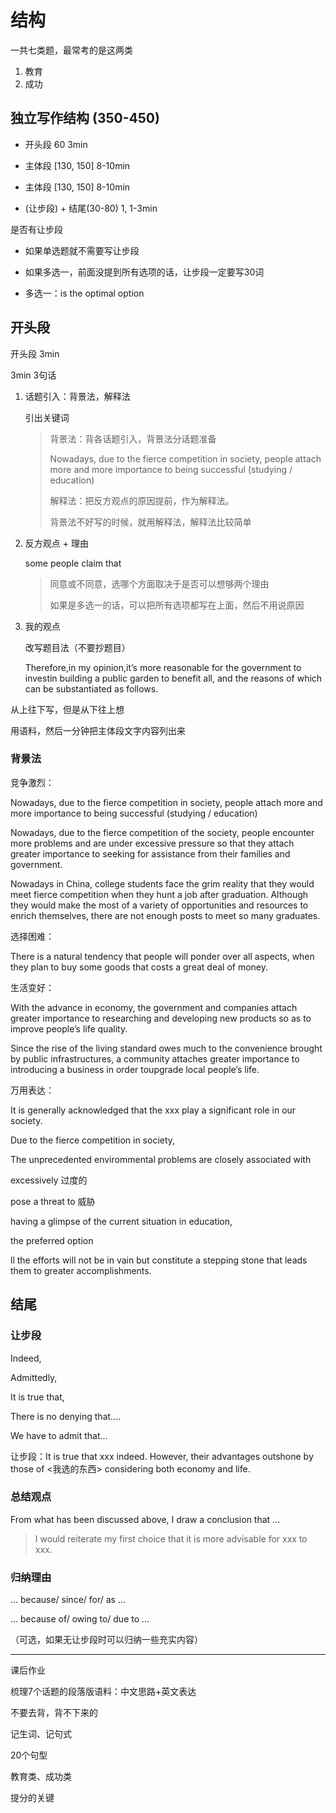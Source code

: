 # 结构

一共七类题，最常考的是这两类

1. 教育
2. 成功

## 独立写作结构 (350-450)

- 开头段 60 3min

- 主体段 [130, 150] 8-10min

- 主体段 [130, 150] 8-10min

- (让步段) + 结尾(30-80) 1, 1-3min



是否有让步段

- 如果单选题就不需要写让步段

- 如果多选一，前面没提到所有选项的话，让步段一定要写30词

- 多选一：is the optimal option




## 开头段

开头段 3min

3min 3句话

1. 话题引入：背景法，解释法

   引出关键词

   > 背景法：背各话题引入，背景法分话题准备
   >
   > Nowadays, due to the fierce competition in society, people attach more and more importance to being successful (studying / education)
   >
   > 解释法：把反方观点的原因提前，作为解释法。
   >
   > 背景法不好写的时候，就用解释法，解释法比较简单

2. 反方观点 + 理由

   some people claim that

   > 同意或不同意，选哪个方面取决于是否可以想够两个理由
   >
   > 如果是多选一的话，可以把所有选项都写在上面，然后不用说原因

3. 我的观点

   改写题目法（不要抄题目）
   
   Therefore,in my opinion,it’s more reasonable for the government to investin building a public garden to benefit all, and the reasons of which can be substantiated as follows.

从上往下写，但是从下往上想

用语料，然后一分钟把主体段文字内容列出来



### 背景法

竞争激烈：

Nowadays, due to the fierce competition in society, people attach more and more importance to being successful (studying / education)



Nowadays, due to the fierce competition of the society, people encounter more problems and are under excessive pressure so that they attach greater importance to seeking for assistance from their families and government.

Nowadays in China, college students face the grim reality that they would meet fierce competition when they hunt a job after graduation. Although they would make the most of a variety of opportunities and resources to enrich themselves, there are not enough posts to meet so many graduates.

选择困难：

There is a natural tendency that people will ponder over all aspects, when they plan to buy some goods that costs a great deal of money. 

生活变好：

With the advance in economy, the government and companies attach greater importance to researching and developing new products so as to improve people’s life quality.

Since the rise of the living standard owes much to the convenience brought by public infrastructures, a community attaches greater importance to introducing a business in order toupgrade local people’s life.

万用表达：

It is generally acknowledged that the xxx play a significant role in our society.

Due to the fierce competition in society, 

The unprecedented envirommental problems are closely associated with 

excessively 过度的

pose a threat to 威胁

having a glimpse of the current situation in education, 

the preferred option

ll the efforts will not be in vain but constitute a stepping stone that leads them to greater accomplishments.



## 结尾

### 让步段

Indeed, 

Admittedly,

It is true that,

There is no denying that....

We have to admit that...

让步段：It is true that xxx indeed. However, their advantages outshone by those of <我选的东西> considering both economy and life.



### 总结观点

From what has been discussed above, I draw a conclusion that ...

> I would reiterate my first choice that it is more advisable for xxx to xxx.



### 归纳理由

... because/ since/ for/ as ...

... because of/ owing to/ due to ...

（可选，如果无让步段时可以归纳一些充实内容）



---

课后作业

梳理7个话题的段落版语料：中文思路+英文表达

不要去背，背不下来的

记生词、记句式

20个句型

教育类、成功类

提分的关键
